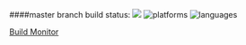 ####master branch build status: 
![](https://travis-ci.org/vantanllc/DevelopmentTools.svg?branch=master)
![platforms](https://img.shields.io/badge/platforms-Linux-blue.svg)
![languages](https://img.shields.io/badge/languages-Python-blue.svg)

[Build Monitor](https://travis-ci.org/vantanllc/DevelopmentTools)

